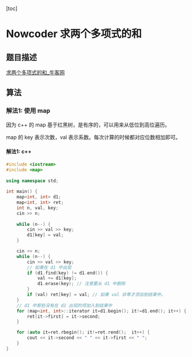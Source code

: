 [toc]

# Nowcoder 求两个多项式的和

## 题目描述

[求两个多项式的和_牛客网](https://www.nowcoder.com/practice/a9901ba9163549a590d1d1c245f14d2a?tpId=40&&tqId=21534&rp=1&ru=/activity/oj&qru=/ta/kaoyan/question-ranking)


## 算法

### 解法1: 使用 map

因为 c++ 的 map 基于红黑树，是有序的，可以用来从低位到高位遍历。

map 的 key 表示次数，val 表示系数。每次计算的时候都对应位数相加即可。

#### 解法1: c++

```cpp
#include <iostream>
#include <map>
 
using namespace std;
 
int main() {
    map<int, int> d1;
    map<int, int> ret;
    int n, val, key;
    cin >> n;
     
    while (n--) {
        cin >> val >> key;
        d1[key] = val;
    }

    cin >> n;
    while (n--) {
        cin >> val >> key;
        // 如果在 d1 中出现
        if (d1.find(key) != d1.end()) {
            val += d1[key];
            d1.erase(key); // 注意要从 d1 中删除
        }
        if (val) ret[key] = val; // 如果 val 非零才添加到结果中。
    }
    // d1 中那些没有在 d2 出现的项加入到结果中
    for (map<int, int>::iterator it=d1.begin(); it!=d1.end(); it++) {
        ret[it->first] = it->second;
    }

    for (auto it=ret.rbegin(); it!=ret.rend();  it++) {
        cout << it->second << " " << it->first << " ";
    }
}
```

